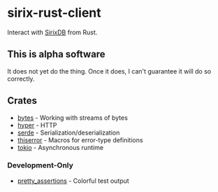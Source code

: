 # sirix-rust-client

Interact with [SirixDB](https://sirix.io) from Rust.

## This is alpha software

It does not yet do the thing.  Once it does, I can't guarantee it will do so correctly.

## Crates

* [bytes](https://github.com/tokio-rs/bytes) - Working with streams of bytes
* [hyper](https://hyper.rs) - HTTP
* [serde](https://serde.rs/) - Serialization/deserialization
* [thiserror](https://github.com/dtolnay/thiserror) - Macros for error-type definitions
* [tokio](https://tokio.rs/) - Asynchronous runtime

### Development-Only

* [pretty_assertions](https://github.com/colin-kiegel/rust-pretty-assertions) - Colorful test output
